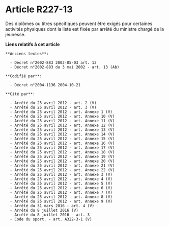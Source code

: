 # Article R227-13

Des diplômes ou titres spécifiques peuvent être exigés pour certaines activités physiques dont la liste est fixée par arrêté
du ministre chargé de la jeunesse.

**Liens relatifs à cet article**

	**Anciens textes**:

	  - Décret n°2002-883 2002-05-03 art. 13
	  - Décret n°2002-883 du 3 mai 2002 - art. 13 (Ab)

	**Codifié par**:

	  - Décret n°2004-1136 2004-10-21

	**Cité par**:

	  - Arrêté du 25 avril 2012 - art. 2 (V)
	  - Arrêté du 25 avril 2012 - art. 3 (V)
	  - Arrêté du 25 avril 2012 - art. Annexe 1 (V)
	  - Arrêté du 25 avril 2012 - art. Annexe 10 (V)
	  - Arrêté du 25 avril 2012 - art. Annexe 11 (V)
	  - Arrêté du 25 avril 2012 - art. Annexe 12 (V)
	  - Arrêté du 25 avril 2012 - art. Annexe 13 (V)
	  - Arrêté du 25 avril 2012 - art. Annexe 14 (V)
	  - Arrêté du 25 avril 2012 - art. Annexe 15 (V)
	  - Arrêté du 25 avril 2012 - art. Annexe 16 (V)
	  - Arrêté du 25 avril 2012 - art. Annexe 17 (V)
	  - Arrêté du 25 avril 2012 - art. Annexe 18 (V)
	  - Arrêté du 25 avril 2012 - art. Annexe 19 (V)
	  - Arrêté du 25 avril 2012 - art. Annexe 20 (V)
	  - Arrêté du 25 avril 2012 - art. Annexe 21 (V)
	  - Arrêté du 25 avril 2012 - art. Annexe 22 (V)
	  - Arrêté du 25 avril 2012 - art. Annexe 3 (V)
	  - Arrêté du 25 avril 2012 - art. Annexe 4 (V)
	  - Arrêté du 25 avril 2012 - art. Annexe 5 (V)
	  - Arrêté du 25 avril 2012 - art. Annexe 6 (V)
	  - Arrêté du 25 avril 2012 - art. Annexe 7 (V)
	  - Arrêté du 25 avril 2012 - art. Annexe 8 (V)
	  - Arrêté du 25 avril 2012 - art. Annexe 9 (V)
	  - Arrêté du 31 mars 2016 - art. 4 (V)
	  - Arrêté du 8 juillet 2016 (V)
	  - Arrêté du 8 juillet 2016 - art. 3
	  - Code du sport. - art. A322-3-1 (V)
